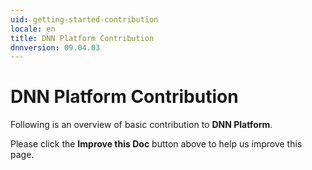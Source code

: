 ```yaml
---
uid: getting-started-contribution
locale: en
title: DNN Platform Contribution
dnnversion: 09.04.03
---
```


# DNN Platform Contribution
Following is an overview of basic contribution to **DNN Platform**.

Please click the **Improve this Doc** button above to help us improve this page.